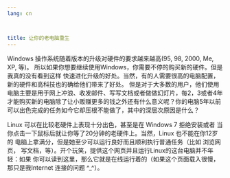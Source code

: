 ```yaml
---
lang: cn



title: 让你的老电脑重生
---
```



Windows 操作系统随着版本的升级对硬件的要求越来越高(95, 98, 2000, Me, XP, 等)。 
所以如果你想要继续使用Windows，你需要不停的购买新的硬件。但是我真的没有看到这样
快速进化升级的好处。当然，有的人需要很高的电脑配置，新的硬件和高科技也的确给他们带来了好处。
但是对于大多数的用户，他们使用电脑主要是用于网上冲浪、收发邮件、写写文档或者做做幻灯片，每2，3或者4年才能购买新的电脑除了让小贩赚更多的钱之外还有什么意义呢？你的电脑5年以前可以出色完成的任务如今它却压根不能做了，其中的深层次原因是什么？


Linux 可以在比较老硬件上表现十分出色，甚至是在 Windows 7 拒绝安装或者
当你点击一下鼠标后就让你等了20分钟的老硬件上。当然，Linux 也不能在你12岁的
电脑上拿满分，但是她至少可以运行良好而且顺利执行普通任务（比如 浏览网页，
写文档，等）。开个玩笑，提供这个网页并且运行Linux的这台电脑并不年轻：如果
你可以读到这里，那么它就是在线运行着的（如果这个页面载入很慢，那只是我Internet
连接的问题 ^_^）。




